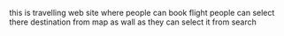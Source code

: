 this is travelling web site 
where people can book flight 
people can select there destination from map as wall as they can select it from search

